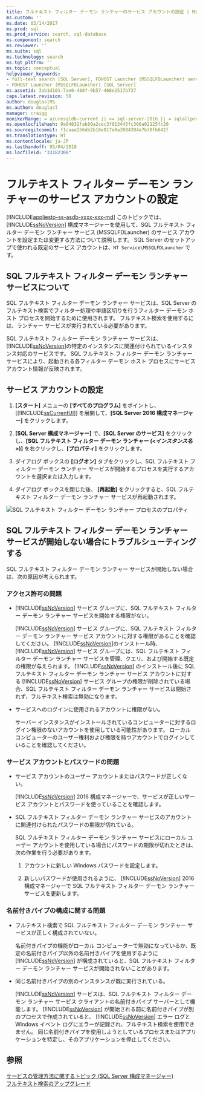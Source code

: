 ```yaml
---
title: フルテキスト フィルター デーモン ランチャーのサービス アカウントの設定 | Microsoft Docs
ms.custom: ''
ms.date: 03/14/2017
ms.prod: sql
ms.prod_service: search, sql-database
ms.component: search
ms.reviewer: ''
ms.suite: sql
ms.technology: search
ms.tgt_pltfrm: ''
ms.topic: conceptual
helpviewer_keywords:
- full-text search [SQL Server], FDHOST Launcher (MSSQLFDLauncher) service account
- FDHOST Launcher (MSSQLFDLauncher) [SQL Server]
ms.assetid: 3ab1d101-7ae0-488f-9b57-468e2517b737
caps.latest.revision: 50
author: douglaslMS
ms.author: douglasl
manager: craigg
monikerRange: = azuresqldb-current || >= sql-server-2016 || = sqlallproducts-allversions
ms.openlocfilehash: 9a04832fab80a2cec3f013445fc366a02125fc20
ms.sourcegitcommit: f1caaa156db2b16e817e0a3884394e7b30fb642f
ms.translationtype: HT
ms.contentlocale: ja-JP
ms.lasthandoff: 05/04/2018
ms.locfileid: "33182308"
---
```

# <a name="set-the-service-account-for-the-full-text-filter-daemon-launcher"></a>フルテキスト フィルター デーモン ランチャーのサービス アカウントの設定
[!INCLUDE[appliesto-ss-asdb-xxxx-xxx-md](../../includes/appliesto-ss-asdb-xxxx-xxx-md.md)]
 このトピックでは、[!INCLUDE[ssNoVersion](../../includes/ssnoversion-md.md)] 構成マネージャーを使用して、SQL フルテキスト フィルター デーモン ランチャー サービス (MSSQLFDLauncher) のサービス アカウントを設定または変更する方法について説明します。 SQL Server のセットアップで使われる既定のサービス アカウントは、`NT Service\MSSQLFDLauncher` です。
  
  
## <a name="about-the-sql-full-text-filter-daemon-launcher-service"></a>SQL フルテキスト フィルター デーモン ランチャー サービスについて
SQL フルテキスト フィルター デーモン ランチャー サービスは、SQL Server のフルテキスト検索でフィルター処理や単語区切りを行うフィルター デーモン ホスト プロセスを開始するために使用されます。 フルテキスト検索を使用するには、ランチャー サービスが実行されている必要があります。  
  
SQL フルテキスト フィルター デーモン ランチャー サービスは、 [!INCLUDE[ssNoVersion](../../includes/ssnoversion-md.md)]の特定のインスタンスに関連付けられているインスタンス対応のサービスです。 SQL フルテキスト フィルター デーモン ランチャー サービスにより、起動される各フィルター デーモン ホスト プロセスにサービス アカウント情報が反映されます。  

##  <a name="setting"></a> サービス アカウントの設定  
  
1.  **[スタート]** メニューの **[すべてのプログラム]** をポイントし、[[!INCLUDE[ssCurrentUI](../../includes/sscurrentui-md.md)]] を展開して、**[SQL Server 2016 構成マネージャー]** をクリックします。  
  
2.  **[SQL Server 構成マネージャー]** で、**[SQL Server のサービス]** をクリックし、**[SQL フルテキスト フィルター デーモン ランチャー (<***インスタンス名***>)]** を右クリックし、**[プロパティ]** をクリックします。  
  
3.  ダイアログ ボックスの **[ログオン]** タブをクリックし、SQL フルテキスト フィルター デーモン ランチャー サービスが開始するプロセスを実行するアカウントを選択または入力します。  
  
4.  ダイアログ ボックスを閉じた後、 **[再起動]** をクリックすると、SQL フルテキスト フィルター デーモン ランチャー サービスが再起動されます。  
  
![SQL フルテキスト フィルター デーモン ランチャー プロセスのプロパティ](../../relational-databases/search/media/sql-full-text-filter-daemon-launch-process-properties.png)
  
##  <a name="error"></a> SQL フルテキスト フィルター デーモン ランチャー サービスが開始しない場合にトラブルシューティングする  
 SQL フルテキスト フィルター デーモン ランチャー サービスが開始しない場合は、次の原因が考えられます。  
  
### <a name="permissions-issues"></a>アクセス許可の問題
-   [!INCLUDE[ssNoVersion](../../includes/ssnoversion-md.md)] サービス グループに、SQL フルテキスト フィルター デーモン ランチャー サービスを開始する権限がない。  

     [!INCLUDE[ssNoVersion](../../includes/ssnoversion-md.md)] サービス グループに、SQL フルテキスト フィルター デーモン ランチャー サービス アカウントに対する権限があることを確認してください。 [!INCLUDE[ssNoVersion](../../includes/ssnoversion-md.md)]のインストール時、 [!INCLUDE[ssNoVersion](../../includes/ssnoversion-md.md)] サービス グループには、SQL フルテキスト フィルター デーモン ランチャー サービスを管理、クエリ、および開始する既定の権限が与えられます。 [!INCLUDE[ssNoVersion](../../includes/ssnoversion-md.md)] のインストール後に SQL フルテキスト フィルター デーモン ランチャー サービス アカウントに対する [!INCLUDE[ssNoVersion](../../includes/ssnoversion-md.md)] サービス グループの権限が削除されている場合、SQL フルテキスト フィルター デーモン ランチャー サービスは開始されず、フルテキスト検索は無効になります。     

-   サービスへのログインに使用されるアカウントに権限がない。  
  
     サーバー インスタンスがインストールされているコンピューターに対するログイン権限のないアカウントを使用している可能性があります。 ローカル コンピューターのユーザー権利および権限を持つアカウントでログインしていることを確認してください。  

### <a name="service-account-and-password-issues"></a>サービス アカウントとパスワードの問題
-   サービス アカウントのユーザー アカウントまたはパスワードが正しくない。  
  
     [!INCLUDE[ssNoVersion](../../includes/ssnoversion-md.md)] 2016 構成マネージャーで、サービスが正しいサービス アカウントとパスワードを使っていることを確認します。  
  
-   SQL フルテキスト フィルター デーモン ランチャー サービスのアカウントに関連付けられたパスワードの期限が切れている。  
  
     SQL フルテキスト フィルター デーモン ランチャー サービスにローカル ユーザー アカウントを使用している場合にパスワードの期限が切れたときは、次の作業を行う必要があります。  
  
    1.  アカウントに新しい Windows パスワードを設定します。  
  
    2.  新しいパスワードが使用されるように、 [!INCLUDE[ssNoVersion](../../includes/ssnoversion-md.md)] 2016 構成マネージャーで SQL フルテキスト フィルター デーモン ランチャー サービスを更新します。  
  
### <a name="named-pipes-configuration-issues"></a>名前付きパイプの構成に関する問題
-   フルテキスト検索で SQL フルテキスト フィルター デーモン ランチャー サービスが正しく構成されていない。  
  
     名前付きパイプの機能がローカル コンピューターで無効になっているか、既定の名前付きパイプ以外の名前付きパイプを使用するように [!INCLUDE[ssNoVersion](../../includes/ssnoversion-md.md)] が構成されていると、SQL フルテキスト フィルター デーモン ランチャー サービスが開始されないことがあります。  
  
-   同じ名前付きパイプの別のインスタンスが既に実行されている。  
  
     [!INCLUDE[ssNoVersion](../../includes/ssnoversion-md.md)] サービスは、SQL フルテキスト フィルター デーモン ランチャー サービス クライアントの名前付きパイプ サーバーとして機能します。 [!INCLUDE[ssNoVersion](../../includes/ssnoversion-md.md)] が開始される前に名前付きパイプが別のプロセスで作成されていると、 [!INCLUDE[ssNoVersion](../../includes/ssnoversion-md.md)] エラー ログと Windows イベント ログにエラーが記録され、フルテキスト検索を使用できません。  同じ名前付きパイプを使用しようとしているプロセスまたはアプリケーションを特定し、そのアプリケーションを停止してください。  
  
## <a name="see-also"></a>参照  
 [サービスの管理方法に関するトピック &#40;SQL Server 構成マネージャー&#41;](http://msdn.microsoft.com/library/78dee169-df0c-4c95-9af7-bf033bc9fdc6)   
 [フルテキスト検索のアップグレード](../../relational-databases/search/upgrade-full-text-search.md)  
  
  
